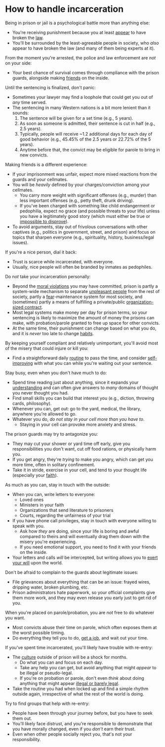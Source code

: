 
# How to handle incarceration

Being in prison or jail is a psychological battle more than anything else:

- You're receiving punishment because you at least [appear](image.md) to have broken the [law](rules.md).
- You'll be surrounded by the least-agreeable people in society, who *also* appear to have broken the law (and many of them being experts at it).

From the moment you're arrested, the police and law enforcement are *not* on your side:

- Your best chance of survival comes through compliance with the prison guards, alongside making [friends](people-4_friends.md) on the inside.

Until the sentencing is finalized, don't panic:

- Sometimes your lawyer may find a loophole that could get you out of *any* time served.
- The sentencing in many Western nations is a bit more lenient than it sounds:
  1. The sentence will be given for a set time (e.g., 5 years).
  2. As soon as someone is admitted, their sentence is cut in half (e.g., 2.5 years).
  3. Typically, people will receive ~1.2 additional days for each day of good behavior (e.g., 45.45% of the 2.5 years or 22.72% of the 5 years).
  4. Anytime before that, the convict may be eligible for parole to bring in new convicts.

Making friends is a different experience:

- If your imprisonment was unfair, expect more mixed reactions from the guards and your cellmates.
- You will be *heavily* defined by your charges/conviction among your cellmates.
  - You carry more weight with significant offenses (e.g., murder) than less important offenses (e.g., petty theft, drunk driving).
  - If you've been charged with something like child endangerment or pedophilia, expect no grace (and possible threats to your life) unless you have a legitimately good story (which must either be true or [impossible to disprove](people-lying.md)).
- To avoid arguments, stay out of frivolous conversations with other captives (e.g., politics in government, street, and prison) and focus on topics that sharpen everyone (e.g., spirituality, history, business/legal issues).

If you're a nice person, dial it back:

- Trust is scarce while incarcerated, with everyone.
- Usually, nice people will often be branded by inmates as pedophiles.

Do *not* take your incarceration personally:

- Beyond the [moral violations](morality.md) you may have committed, prison is partly a system-wide mechanism to separate [unpleasant people](personality.md) from the rest of society, partly a [fear](mind-feelings-fear.md)-maintenance system for most society, and (sometimes) partly a means of fulfilling a private/public [organization-sized contract](contracts.md).
- Most legal systems make money per day for prison terms, so your sentencing is likely to maximize the amount of money the prisons can make, with probation/parole granted to free up space for other convicts.
- At the same time, their punishment can change based on what you do, and it is *never* too late to change [habits](habits.md).

By keeping yourself compliant and relatively unimportant, you'll avoid most of the misery that could injure or kill you:

- Find a straightforward daily [routine](habits.md) to pass the time, and consider [self-improving](changes.md) with what you can while you're waiting out your sentence.

Stay busy, even when you don't have much to do:

- Spend time reading just about anything, since it expands your [understanding](understanding.md) and can often give answers to *many* domains of thought you never thought you had.
- Find small skills you can build that interest you (e.g., diction, throwing cards, philosophy).
- Whenever you can, get out: go to the yard, medical, the library, anywhere you're allowed to go.
- Whatever you do, *do not stay in your cell more than you have to*.
  - Staying in your cell can provoke more anxiety and stress.

The prison guards may try to antagonize you:

- They may cut your shower or yard time off early, give you responsibilities you don't want, cut off food rations, or physically harm you.
- If you get angry, they're *trying* to make you angry, which can get you more time, often in solitary confinement.
- Take it in stride, exercise in your cell, and tend to your thought life (especially your [faith](spiritual-exercises.md)).

As much as you can, stay in touch with the outside:

- When you can, write letters to everyone:
  - Loved ones
  - Ministers in your faith
  - Organizations that send literature to prisoners
  - Courts, regarding the unfairness of your trial
- If you have phone call privileges, stay in touch with everyone willing to speak with you.
  - Ask how *they* are doing, since your life is boring and awful compared to theirs and will eventually drag them down with the misery you're experiencing.
  - If you need emotional support, you need to find it with your friends on the inside.
- Your letters and calls *will* be intercepted, but writing allows you to [exert your will](language-writing.md) upon the world.

Don't be afraid to complain to the guards about legitimate issues:

- File grievances about everything that can be an issue: frayed wires, dripping water, broken plumbing, etc.
- Prison administrators hate paperwork, so your official complaints give them more work, and they may even release you early just to get rid of you.

When you're placed on parole/probation, you are *not* free to do whatever you want.

- Most convicts abuse their time on parole, which often exposes them at the worst possible timing.
- Do everything they tell you to do, [get a job](jobs-1_why.md), and wait out your time.

If you've spent time incarcerated, you'll likely have trouble with re-entry:

- The [culture](culture.md) outside of prison will be a shock for months.
  - Do what you can and focus on each day.
  - Take any help you can get, but avoid anything that might *appear* to be illegal or pseudo-legal.
  - If you're on probation or parole, don't even *think* about doing anything that might appear [illegal or barely legal](legallysafe.md).
- Take the routine you had when locked up and find a simple rhythm outside again, irrespective of what the rest of the world is doing.

Try to find groups that help with re-entry:

- People have been through your journey before, but you have to seek them out.
- You'll likely face distrust, and you're responsible to demonstrate that you have morally changed, even if you *don't* earn their trust.
- Even when other people socially reject you, that's not your responsibility.
